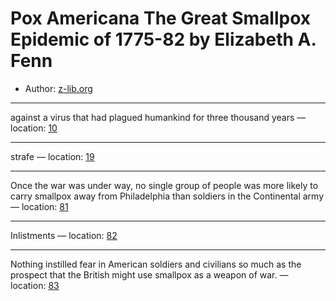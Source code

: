 # Pox Americana The Great Smallpox Epidemic of 1775-82 by Elizabeth A. Fenn

* Author: [z-lib.org]()

---
against a virus that had plagued humankind for three thousand years — location: [10]()

---
strafe — location: [19]()

---
Once the war was under way, no single group of people was more likely to carry smallpox away from Philadelphia than soldiers in the Continental army — location: [81]()

---
Inlistments — location: [82]()

---
Nothing instilled fear in American soldiers and civilians so much as the prospect that the British might use smallpox as a weapon of war. — location: [83]()